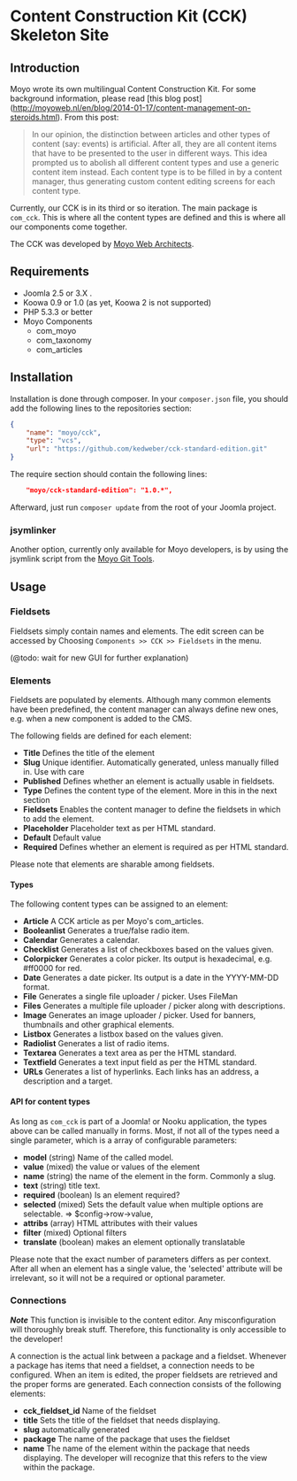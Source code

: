# Content Construction Kit \(CCK\) Skeleton Site

## Introduction

Moyo wrote its own multilingual Content Construction Kit. For some background information, please read [this blog post]
(http://moyoweb.nl/en/blog/2014-01-17/content-management-on-steroids.html). From this post:

> In our opinion, the distinction between articles and other types of content (say: events) is artificial.
> After all, they are all content items that have to be presented to the user in different ways. This idea prompted us
> to abolish all different content types and use a generic content item instead. Each content type is to be filled in
> by a content manager, thus generating custom content editing screens for each content type.

Currently, our CCK is in its third or so iteration. The main package is `com_cck`. This is where all the content types
are defined and this is where all our components come together.

The CCK was developed by [Moyo Web Architects](http://moyoweb.nl).

## Requirements

   * Joomla 2.5 or 3.X .
   * Koowa 0.9 or 1.0 (as yet, Koowa 2 is not supported)
   * PHP 5.3.3 or better
   * Moyo Components
       * com_moyo
       * com_taxonomy
       * com_articles

## Installation

Installation is done through composer. In your `composer.json` file, you should add the following lines to the repositories
section:

```json
{
    "name": "moyo/cck",
    "type": "vcs",
    "url": "https://github.com/kedweber/cck-standard-edition.git"
}
```

The require section should contain the following lines:

```json
    "moyo/cck-standard-edition": "1.0.*",
```

Afterward, just run `composer update` from the root of your Joomla project.

### jsymlinker

Another option, currently only available for Moyo developers, is by using the jsymlink script from the [Moyo Git
Tools](https://github.com/derjoachim/moyo-git-tools).

## Usage

### Fieldsets

Fieldsets simply contain names and elements. The edit screen can be accessed by Choosing `Components >> CCK >> Fieldsets`
in the menu.

(@todo: wait for new GUI for further explanation)

### Elements

Fieldsets are populated by elements. Although many common elements have been predefined, the content manager can always
define new ones, e.g. when a new component is added to the CMS.

The following fields are defined for each element:

* **Title** Defines the title of the element
* **Slug** Unique identifier. Automatically generated, unless manually filled in. Use with care
* **Published** Defines whether an element is actually usable in fieldsets.
* **Type** Defines the content type of the element. More in this in the next section
* **Fieldsets** Enables the content manager to define the fieldsets in which to add the element.
* **Placeholder** Placeholder text as per HTML standard.
* **Default** Default value
* **Required** Defines whether an element is required as per HTML standard.

Please note that elements are sharable among fieldsets.

#### Types

The following content types can be assigned to an element:

* **Article** A CCK article as per Moyo's com_articles.
* **Booleanlist** Generates a true/false radio item.
* **Calendar** Generates a calendar.
* **Checklist** Generates a list of checkboxes based on the values given.
* **Colorpicker** Generates a color picker. Its output is hexadecimal, e.g. #ff0000 for red.
* **Date** Generates a date picker. Its output is a date in the YYYY-MM-DD format.
* **File** Generates a single file uploader / picker. Uses FileMan
* **Files** Generates a multiple file uploader / picker along with descriptions.
* **Image** Generates an image uploader / picker. Used for banners, thumbnails and other graphical elements.
* **Listbox** Generates a listbox based on the values given.
* **Radiolist** Generates a list of radio items.
* **Textarea** Generates a text area as per the HTML standard.
* **Textfield** Generates a text input field as per the HTML standard.
* **URLs** Generates a list of hyperlinks. Each links has an address, a description and a target.

#### API for content types

As long as `com_cck` is part of a Joomla! or Nooku application, the types above can be called manually in forms. Most, if not all
of the types need a single parameter, which is a array of configurable parameters:

* **model** (string) Name of the called model.
* **value** (mixed) the value or values of the element
* **name** (string) the name of the element in the form. Commonly a slug.
* **text** (string) title text.
* **required** (boolean) Is an element required?
* **selected** (mixed) Sets the default value when multiple options are selectable.  => $config->row->value,
* **attribs** (array) HTML attributes with their values
* **filter** (mixed) Optional filters
* **translate** (boolean) makes an element optionally translatable

Please note that the exact number of parameters differs as per context. After all when an element has a single value, the
'selected' attribute will be irrelevant, so it will not be a required or optional parameter.

### Connections

***Note*** This function is invisible to the content editor. Any misconfiguration will thoroughly break stuff. Therefore,
this functionality is only accessible to the developer!

A connection is the actual link between a package and a fieldset. Whenever a package has items that need a fieldset,
a connection needs to be configured. When an item is edited, the proper fieldsets are retrieved and the proper forms
are generated. Each connection consists of the following elements:

* **cck_fieldset_id** Name of the fieldset
* **title** Sets the title of the fieldset that needs displaying.
* **slug** automatically generated
* **package** The name of the package that uses the fieldset
* **name** The name of the element within the package that needs displaying. The developer will recognize that this
 refers to the view within the package.

